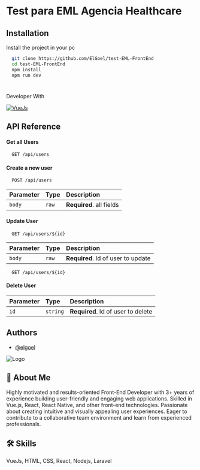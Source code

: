 
# Test para EML Agencia Healthcare



## Installation

Install the project in your pc

```bash
  git clone https://github.com/ElGoel/test-EML-FrontEnd
  cd test-EML-FrontEnd
  npm install
  npm run dev
```
    
#
Developer With

[![VueJs](https://img.shields.io/badge/VueJs-3FB984?style=for-the-badge&logo=vuedotjs&logoColor=white)](https://vuejs.org/)


## API Reference

#### Get all Users

```http
  GET /api/users
```

#### Create a new user

```http
  POST /api/users
```

| Parameter | Type     | Description                |
| :-------- | :------- | :------------------------- |
| `body` | `raw` | **Required**. all fields |


#### Update User

```http
  GET /api/users/${id}
```

| Parameter | Type     | Description                       |
| :-------- | :------- | :-------------------------------- |
| `body` | `raw` | **Required**. Id of user to update |

```http
  GET /api/users/${id}
```

#### Delete User

| Parameter | Type     | Description                       |
| :-------- | :------- | :-------------------------------- |
| `id`      | `string` | **Required**. Id of user to delete |


## Authors

- [@elgoel](https://www.github.com/elgoel)


![Logo](https://i.ibb.co/kB7HQbm/new-logo-angelo.png)



## 🚀 About Me
Highly motivated and results-oriented Front-End Developer with 3+ years of experience building user-friendly and engaging web applications. Skilled in Vue.js, React, React Native, and other front-end technologies. Passionate about creating intuitive and visually appealing user experiences. Eager to contribute to a collaborative team environment and learn from experienced professionals.


## 🛠 Skills
VueJs, HTML, CSS, React, Nodejs, Laravel

